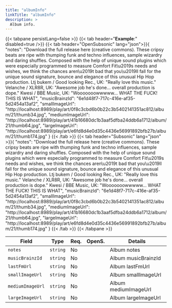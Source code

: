 ```yaml
---
title: "albumInfo"
linkTitle: "albumInfo"
description: >
  Album info.
---
```


{{< tabpane persistLang=false >}}
{{< tab header="**Example**:" disabled=true />}}
{{< tab header="OpenSubsonic" lang="json">}}{
  "notes": "Download the full release here (creative commons). These cripsy beats are ripe with thumping funk and techno influences, sample wizardry and daring shuffles. Composed with the help of unique sound plugins which were especially programmed to measure Comfort Fit\u2019s needs and wishes, we think the chances aren\u2019t bad that you\u2019ll fall for the unique sound signature, bounce and elegance of this unusual Hip Hop production. Ltj bukem / Good looking Rec., UK: \"Really love this music.\" Velanche / XLR8R, UK: \"Awesome job he's done... overall production is dope.\" Kwesi / BBE Music, UK: \"Wooooooowwwww... WHAT THE FUCK! THIS IS WHAT",
  "musicBrainzId": "6e1d48f7-717c-416e-af35-5d2454a13af2",
  "smallImageUrl": "http://localhost:8989/play/art/0f8c3cbd6b0b22c3b5402141351ac812/album/21/thumb34.jpg",
  "mediumImageUrl": "http://localhost:8989/play/art/41b16680dc1b3aaf5dfba24ddb6a1712/album/21/thumb64.jpg",
  "largeImageUrl": "http://localhost:8989/play/art/e6fd8d4e0d35c4436e56991892bfb27b/album/21/thumb174.jpg"
}
{{< /tab >}}
{{< tab header="Subsonic" lang="json" >}}{
  "notes": "Download the full release here (creative commons). These cripsy beats are ripe with thumping funk and techno influences, sample wizardry and daring shuffles. Composed with the help of unique sound plugins which were especially programmed to measure Comfort Fit\u2019s needs and wishes, we think the chances aren\u2019t bad that you\u2019ll fall for the unique sound signature, bounce and elegance of this unusual Hip Hop production. Ltj bukem / Good looking Rec., UK: \"Really love this music.\" Velanche / XLR8R, UK: \"Awesome job he's done... overall production is dope.\" Kwesi / BBE Music, UK: \"Wooooooowwwww... WHAT THE FUCK! THIS IS WHAT",
  "musicBrainzId": "6e1d48f7-717c-416e-af35-5d2454a13af2",
  "smallImageUrl": "http://localhost:8989/play/art/0f8c3cbd6b0b22c3b5402141351ac812/album/21/thumb34.jpg",
  "mediumImageUrl": "http://localhost:8989/play/art/41b16680dc1b3aaf5dfba24ddb6a1712/album/21/thumb64.jpg",
  "largeImageUrl": "http://localhost:8989/play/art/e6fd8d4e0d35c4436e56991892bfb27b/album/21/thumb174.jpg"
}
{{< /tab >}}
{{< /tabpane >}}

| Field |  Type | Req. | OpenS. | Details |
| --- | --- | --- | --- | --- |
| `notes` | `string` | No |     | Album notes |
| `musicBrainzId` | `string` | No |     | Album musicBrainzId |
| `lastFmUrl` | `string` | No|     | Album lastFmUrl |
| `smallImageUrl` | `string` | No |     | Album smallImageUrl |
| `mediumImageUrl` | `string` | No|     | Album mediumImageUrl|
| `largeImageUrl` | `string` | No |     | Album largeImageUrl |
